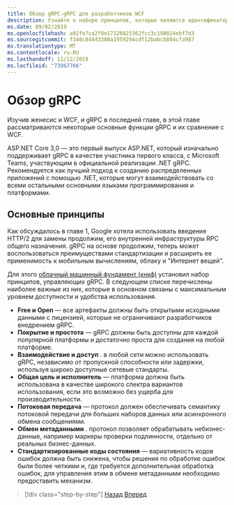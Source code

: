 ```yaml
---
title: Обзор gRPC-gRPC для разработчиков WCF
description: Узнайте о наборе принципов, которые являются идентификаторами разработки gRPC.
ms.date: 09/02/2019
ms.openlocfilehash: a92fe7ca2f8e17126025362fcc3c190024ebf7d3
ms.sourcegitcommit: f348c84443380a1959294cdf12babcb804cfa987
ms.translationtype: MT
ms.contentlocale: ru-RU
ms.lasthandoff: 11/12/2019
ms.locfileid: "73967766"
---
```

# <a name="grpc-overview"></a>Обзор gRPC

Изучив женесис и WCF, и gRPC в последней главе, в этой главе рассматриваются некоторые основные функции gRPC и их сравнение с WCF.

ASP.NET Core 3,0 — это первый выпуск ASP.NET, который изначально поддерживает gRPC в качестве участника первого класса, с Microsoft Teams, участвующим в официальной реализации .NET gRPC. Рекомендуется как лучший подход к созданию распределенных приложений с помощью .NET, которые могут взаимодействовать со всеми остальными основными языками программирования и платформами.

## <a name="key-principles"></a>Основные принципы

Как обсуждалось в главе 1, Google хотела использовать введение HTTP/2 для замены продолжим, его внутренней инфраструктуры RPC общего назначения. gRPC на основе продолжим, теперь может воспользоваться преимуществами стандартизации и расширить ее применимость к мобильным вычислениям, облаку и "Интернет вещей".

Для этого [облачный машинный фундамент (кнкф)](https://www.cncf.io/) установил набор принципов, управляющих gRPC. В следующем списке перечислены наиболее важные из них, которые в основном связаны с максимальным уровнем доступности и удобства использования.

- **Free и Open** — все артефакты должны быть открытыми исходными данными с лицензией, которые не ограничивают разработчиков внедрением gRPC.
- **Покрытие и простота** — gRPC должны быть доступны для каждой популярной платформы и достаточно проста для создания на любой платформе.
- **Взаимодействие и доступ** . в любой сети можно использовать gRPC, независимо от пропускной способности или задержки, используя широко доступные сетевые стандарты.
- **Общая цель и исполнитель** — платформа должна быть использована в качестве широкого спектра вариантов использования, если это возможно без ущерба для производительности.
- **Потоковая передача** — протокол должен обеспечивать семантику потоковой передачи для больших наборов данных или асинхронного обмена сообщениями.
- **Обмен метаданными** . протокол позволяет обрабатывать небизнес-данные, например маркеры проверки подлинности, отдельно от реальных бизнес-данных.
- **Стандартизированные коды состояния** — вариативность кодов ошибок должна быть снижена, чтобы решения по обработке ошибок были более четкими и, где требуется дополнительная обработка ошибок, для управления этим в обмене метаданными необходимо предоставить механизм.

>[!div class="step-by-step"]
>[Назад](introduction.md)
>[Вперед](approach.md)
